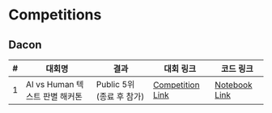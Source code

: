 # Competitions

## Dacon
|#|대회명|결과|대회 링크|코드 링크|
|----|-----|-----|-----|----------|
|1|AI vs Human 텍스트 판별 해커톤|Public 5위(종료 후 참가)|[Competition Link](https://dacon.io/competitions/official/236178/overview/description)|[Notebook Link](https://github.com/ehdwn1tp/Competitions/blob/main/human_ai/human_vs_ai.ipynb)|

